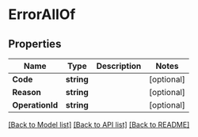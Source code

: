 # ErrorAllOf

## Properties

Name | Type | Description | Notes
------------ | ------------- | ------------- | -------------
**Code** | **string** |  | [optional] 
**Reason** | **string** |  | [optional] 
**OperationId** | **string** |  | [optional] 

[[Back to Model list]](../README.md#documentation-for-models) [[Back to API list]](../README.md#documentation-for-api-endpoints) [[Back to README]](../README.md)


